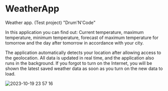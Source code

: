 # WeatherApp

Weather app. (Test project) "Drum'N'Code"

In this application you can find out: Current temperature, maximum temperature, minimum temperature,
forecast of maximum temperature for tomorrow and the day after tomorrow in accordance with your city.

The application automatically detects your location after allowing access to the geolocation. All data is updated in real time,
and the application also runs in the background. If you forgot to turn on the Internet, you will be shown the latest saved weather data as soon as you turn on the new data to load.

![2023-10-19 23 57 16](https://github.com/AlexeyOrlovsky/WeatherApp/assets/144032046/843cd105-f62d-475d-acb5-91e93033915e)
